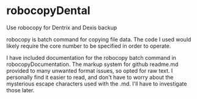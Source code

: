 # robocopyDental
Use robocopy for Dentrix and Dexis backup

robocopy is batch command for copying file data. The code I used would likely require the core number to be specified in order to operate.

I have included documentation for the robocopy batch command in robocopyDocumentation. The markup system for github readme.md provided to many unwanted format issues, so opted for raw text. I personally find it easier to read, and don't have to worry about the mysterious escape characters used with the .md. I'll have to investigate those later.


